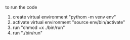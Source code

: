 to run the code 
1. create virtual environment "pythom -m venv env"
2. activate virtual environment "source env/bin/activate"
3. run "chmod +x ./bin/run"
4. run "./bin/run"